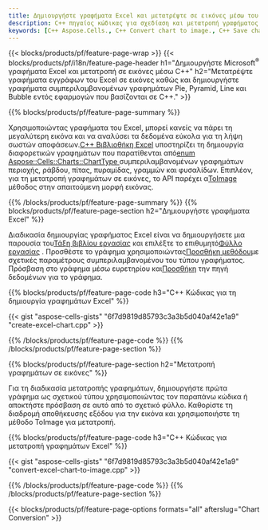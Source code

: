 ```yaml
---
title: Δημιουργήστε γραφήματα Excel και μετατρέψτε σε εικόνες μέσω του C++
description: C++ πηγαίος κώδικας για σχεδίαση και μετατροπή γραφήματος ή διαγράμματος στο Microsoft Excel χρησιμοποιώντας C++ Library
keywords: [C++ Aspose.Cells., C++ Convert chart to image., C++ Save chart to image., C++ chart to image., create charts in C++., insert charts in C++., manage charts in C++]
---
```

{{< blocks/products/pf/feature-page-wrap >}}
{{< blocks/products/pf/i18n/feature-page-header h1="Δημιουργήστε Microsoft<sup>&reg;</sup> γραφήματα Excel και μετατροπή σε εικόνες μέσω C++" h2="Μετατρέψτε γραφήματα εγγράφων του Excel σε εικόνες καθώς και δημιουργήστε γραφήματα συμπεριλαμβανομένων γραφημάτων Pie, Pyramid, Line και Bubble εντός εφαρμογών που βασίζονται σε C++." >}}

{{% blocks/products/pf/feature-page-summary %}}

 Χρησιμοποιώντας γραφήματα του Excel, μπορεί κανείς να πάρει τη μεγαλύτερη εικόνα και να αναλύσει τα δεδομένα εύκολα για τη λήψη σωστών αποφάσεων.[C++ Βιβλιοθήκη Excel](/cells/el/cpp/) υποστηρίζει τη δημιουργία διαφορετικών γραφημάτων που παρατίθενται από[enum Aspose::Cells::Charts::ChartType
](https://reference.aspose.com/cells/cpp/aspose.cells.charts/charttype/) συμπεριλαμβανομένων γραφημάτων περιοχής, ράβδου, πίτας, πυραμίδας, γραμμών και φυσαλίδων. Επιπλέον, για τη μετατροπή γραφημάτων σε εικόνες, το API παρέχει α[ToImage](https://reference.aspose.com/cells/cpp/aspose.cells.charts/chart/toimage/) μέθοδος στην απαιτούμενη μορφή εικόνας.

{{% /blocks/products/pf/feature-page-summary %}}
{{% blocks/products/pf/feature-page-section h2="Δημιουργήστε γραφήματα Excel" %}}

 Διαδικασία δημιουργίας γραφήματος Excel είναι να δημιουργήσετε μια παρουσία του[Τάξη βιβλίου εργασίας](https://reference.aspose.com/cells/cpp/aspose.cells/workbook/) και επιλέξτε το επιθυμητό[Φύλλο εργασίας](https://reference.aspose.com/cells/cpp/aspose.cells/worksheet/) . Προσθέστε το γράφημα χρησιμοποιώντας[Προσθήκη μεθόδου](https://reference.aspose.com/cells/cpp/aspose.cells.charts/chartcollection/add/)με σχετικές παραμέτρους συμπεριλαμβανομένου του τύπου γραφήματος. Πρόσβαση στο γράφημα μέσω ευρετηρίου και[Προσθήκη](https://reference.aspose.com/cells/cpp/aspose.cells.charts/seriescollection/add/) την πηγή δεδομένων για το γράφημα.

{{% blocks/products/pf/feature-page-code h3="C++ Κώδικας για τη δημιουργία γραφημάτων Excel" %}}

{{< gist "aspose-cells-gists" "6f7d9819d85793c3a3b5d040af42e1a9" "create-excel-chart.cpp" >}}

{{% /blocks/products/pf/feature-page-code %}}
{{% /blocks/products/pf/feature-page-section %}}

{{% blocks/products/pf/feature-page-section h2="Μετατροπή γραφημάτων σε εικόνες" %}}


Για τη διαδικασία μετατροπής γραφημάτων, δημιουργήστε πρώτα γράφημα ως σχετικού τύπου χρησιμοποιώντας τον παραπάνω κώδικα ή αποκτήστε πρόσβαση σε αυτό από το σχετικό φύλλο. Καθορίστε τη διαδρομή αποθήκευσης εξόδου για την εικόνα και χρησιμοποιήστε τη μέθοδο ToImage για μετατροπή.

 
{{% blocks/products/pf/feature-page-code h3="C++ Κώδικας για μετατροπή γραφημάτων Excel" %}}

{{< gist "aspose-cells-gists" "6f7d9819d85793c3a3b5d040af42e1a9" "convert-excel-chart-to-image.cpp" >}}

{{% /blocks/products/pf/feature-page-code %}}
{{% /blocks/products/pf/feature-page-section %}}

{{< blocks/products/pf/feature-page-options formats="all" afterslug="Chart Conversion" >}}
